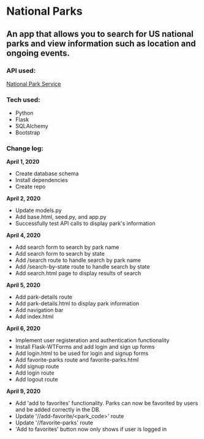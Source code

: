# National Parks
## An app that allows you to search for US national parks and view information such as location and ongoing events. 

### API used: 
[National Park Service](https://www.nps.gov/subjects/developer/index.htm) 

### Tech used: 
- Python
- Flask
- SQLAlchemy
- Bootstrap 

### Change log: 

**April 1, 2020**
- Create database schema 
- Install dependencies 
- Create repo
  
**April 2, 2020**
- Update models.py
- Add base.html, seed.py, and app.py
- Successfully test API calls to display park's information 

**April 4, 2020**
- Add search form to search by park name
- Add search form to search by state
- Add /search route to handle search by park name
- Add /search-by-state route to handle search by state
- Add search.html page to display results of search

**April 5, 2020**
- Add park-details route 
- Add park-details.html to display park information
- Add navigation bar
- Add index.html

**April 6, 2020**
- Implement user registeration and authentication functionality
- Install Flask-WTForms and add login and sign up forms 
- Add login.html to be used for login and signup forms 
- Add favorite-parks route and favorite-parks.html
- Add signup route
- Add login route
- Add logout route 

**April 9, 2020**
- Add 'add to favorites' functionality. Parks can now be favorited by users and be added 
  correctly in the DB.
- Update '/<username>/add-favorite/<park_code>' route
- Update '/<username>/favorite-parks' route
- 'Add to favorites' button now only shows if user is logged in
